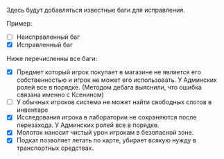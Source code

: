 Здесь будут добавляться известные баги для исправления.

Пример:
- [ ] Неисправленный баг
- [x] Исправленный баг

Ниже перечисленны все баги:
- [x] Предмет который игрок покупает в магазине не является его собственностью и игрок не может его использовать. У Админских ролей все в порядке. (Методом дебага выяснили, что ошибка связана именно с Ксенином)
- [ ] У обычных игроков система не может найти свободных слотов в инвентаре
- [x] Исследования игрока в лаборатории не сохраняются после перезахода. У Админских ролей все в порядке.
- [x] Молоток наносит чистый урон игрокам в безопасной зоне. 
- [x] Подкат позволяет летать по карте, убирает всякую нужду в транспортных средствах.
